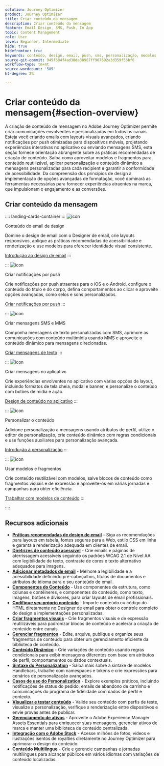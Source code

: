 ```yaml
---
solution: Journey Optimizer
product: Journey Optimizer
title: Criar conteúdo da mensagem
description: Criar conteúdo da mensagem
feature: Email Design, SMS, Push, In App
topic: Content Management
role: User
level: Beginner, Intermediate
hide: true
hidefromtoc: true
keywords: conteúdo, design, email, push, sms, personalização, modelos
source-git-commit: 945f684f4ad30da38907ff967692a3d359f56bf0
workflow-type: tm+mt
source-wordcount: '585'
ht-degree: 2%

---
```


# Criar conteúdo da mensagem{#section-overview}

A criação de conteúdo de mensagem no Adobe Journey Optimizer permite criar comunicações envolventes e personalizadas em todos os canais. Esteja você criando emails com layouts visuais avançados, criando notificações por push otimizadas para dispositivos móveis, projetando experiências interativas no aplicativo ou enviando mensagens SMS, esta seção fornece orientação abrangente sobre as práticas recomendadas de criação de conteúdo. Saiba como aproveitar modelos e fragmentos para conteúdo reutilizável, aplicar personalização e conteúdo dinâmico a mensagens personalizadas para cada recipient e garantir a conformidade de acessibilidade. Da compreensão dos princípios de design à implementação de opções avançadas de formatação, você dominará as ferramentas necessárias para fornecer experiências atraentes na marca, que impulsionam o engajamento e as conversões.

## Criar conteúdo da mensagem

:::: landing-cards-container
:::
![icon](https://cdn.experienceleague.adobe.com/icons/list-check.svg?lang=pt-BR)

Conteúdo do email de design

Domine o design de email com o Designer de email, crie layouts responsivos, aplique as práticas recomendadas de acessibilidade e renderização e use modelos para oferecer identidade visual consistente.

[Introdução ao design de email](../email/get-started-email-design.md)
:::

:::
![icon](https://cdn.experienceleague.adobe.com/icons/paper-plane.svg?lang=pt-BR)

Criar notificações por push

Crie notificações por push atraentes para o iOS e o Android, configure o conteúdo do título e do corpo, defina comportamentos ao clicar e aproveite opções avançadas, como selos e sons personalizados.

[Criar notificações por push](../push/design-push.md)
:::

:::
![icon](https://cdn.experienceleague.adobe.com/icons/message.svg?lang=pt-BR)

Criar mensagens SMS e MMS

Componha mensagens de texto personalizadas com SMS, aprimore as comunicações com conteúdo multimídia usando MMS e aproveite o conteúdo dinâmico para mensagens direcionadas.

[Criar mensagens de texto](../sms/create-sms.md)
:::

:::
![icon](https://cdn.experienceleague.adobe.com/icons/mobile.svg?lang=pt-BR)

Criar mensagens no aplicativo

Crie experiências envolventes no aplicativo com várias opções de layout, incluindo formatos de tela cheia, modal e banner, e personalize o conteúdo com botões de mídia e ação.

[Design de conteúdo no aplicativo](../in-app/design-in-app.md)
:::

:::
![icon](https://cdn.experienceleague.adobe.com/icons/screwdriver-wrench.svg?lang=pt-BR)

Personalizar o conteúdo

Adicione personalização a mensagens usando atributos de perfil, utilize o editor de personalização, crie conteúdo dinâmico com regras condicionais e use funções auxiliares para personalização avançada.

[Introdução à personalização](../personalization/personalize.md)
:::

:::
![icon](https://cdn.experienceleague.adobe.com/icons/puzzle-piece.svg?lang=pt-BR)

Usar modelos e fragmentos

Crie conteúdo reutilizável com modelos, salve blocos de conteúdo como fragmentos visuais e de expressão e aproveite-os em várias jornadas e campanhas para obter eficiência.

[Trabalhar com modelos de conteúdo](../content-management/use-content-templates.md)
:::

::::


## Recursos adicionais

- **[Práticas recomendadas de design de email](../email/get-started-email-design.md#best-practices)** - Siga as recomendações para layouts em tabela, fontes seguras para a Web, estilo CSS em linha e garanta a renderização adequada em clientes de email.
- **[Diretrizes de conteúdo acessível](../email/accessible-content.md)** - Crie emails e páginas de aterrissagem acessíveis seguindo os padrões WCAG 2.1 de Nível AA com legibilidade de texto, contraste de cores e texto alternativo adequados para imagens.
- **[Adicionar metadados de email](../email/email-metadata.md)** - Melhore a legibilidade e a acessibilidade definindo pré-cabeçalhos, títulos de documentos e atributos de idioma para o seu conteúdo de email.
- **[Componentes do Conteúdo](../email/content-components.md)** - Use componentes da estrutura, como colunas e contêineres, e componentes do conteúdo, como texto, imagens, botões e divisores, para criar layouts de email profissionais.
- **[Codifique seu próprio conteúdo](../email/code-content.md)** - Importe conteúdo ou código do HTML diretamente no Designer de email para obter o controle completo do design e implementações personalizadas.
- **[Criar fragmentos visuais](../content-management/create-fragments.md)** - Crie fragmentos visuais e de expressão reutilizáveis para padronizar blocos de conteúdo e acelerar a criação de conteúdo entre canais.
- **[Gerenciar fragmentos](../content-management/manage-fragments.md)** - Edite, arquive, publique e organize seus fragmentos de conteúdo para obter um gerenciamento eficiente da biblioteca de conteúdo.
- **[Conteúdo Dinâmico](../personalization/dynamic-content.md)** - Crie variações de conteúdo usando regras condicionais para exibir mensagens diferentes com base em atributos de perfil, comportamentos ou dados contextuais.
- **[Sintaxe do Personalization](../personalization/personalization-syntax.md)** - Saiba mais sobre a sintaxe de modelos Handlebars, trabalhe com namespaces e tokens e crie expressões para cenários de personalização avançados.
- **[Casos de uso do Personalization](../personalization/personalization-use-case.md)** - Explore exemplos práticos, incluindo notificações de status do pedido, emails de abandono de carrinho e comunicações do programa de fidelidade com dados de perfil e contexto.
- **[Visualizar e testar conteúdo](../content-management/preview-test.md)** - Valide seu conteúdo com perfis de teste, visualize a personalização, verifique a renderização entre dispositivos e envie provas antes de publicar.
- **[Gerenciamento de ativos](../integrations/assets.md)** - Aproveite o Adobe Experience Manager Assets Essentials para enriquecer suas mensagens, gerenciar ativos de marca e manter uma biblioteca de conteúdo centralizada.
- **[Integração com o Adobe Stock](../integrations/stock.md)** - Acesse milhões de fotos, vídeos e ilustrações isentos de royalties diretamente no Journey Optimizer para aprimorar o design do conteúdo.
- **[Conteúdo Multilíngue](../content-management/multilingual-gs.md)** - Crie e gerencie campanhas e jornadas multilíngues para alcançar públicos em vários idiomas com variações de conteúdo localizadas.


